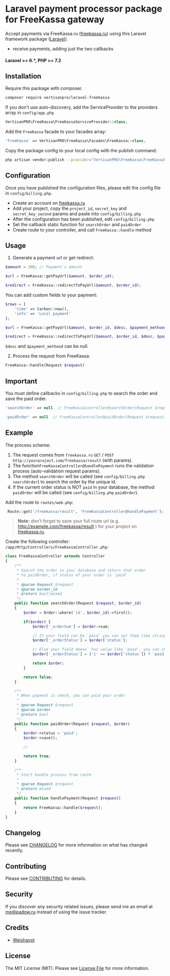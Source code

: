 # Laravel payment processor package for FreeKassa gateway

Accept payments via FreeKassa.ru ([freekassa.ru](https://freekassa.ru/)) using this Laravel framework package ([Laravel](https://laravel.com)).

- receive payments, adding just the two callbacks

#### Laravel >= 6.*, PHP >= 7.2

## Installation

Require this package with composer.

``` bash
composer require vertisanpro/laravel-freekassa
```

If you don't use auto-discovery, add the ServiceProvider to the providers array in `config/app.php`

```php
VertisanPRO\FreeKassa\FreeKassaServiceProvider::class,
```

Add the `FreeKassa` facade to your facades array:

```php
'FreeKassa' => VertisanPRO\FreeKassa\Facades\FreeKassa::class,
```

Copy the package config to your local config with the publish command:
``` bash
php artisan vendor:publish --provider="VertisanPRO\FreeKassa\FreeKassaServiceProvider"
```

## Configuration

Once you have published the configuration files, please edit the config file in `config/billing.php`.

- Create an account on [freekassa.ru](freekassa.ru)
- Add your project, copy the `project_id`, `secret_key` and `secret_key_second` params and paste into `config/billing.php`
- After the configuration has been published, edit `config/billing.php`
- Set the callback static function for `searchOrder` and `paidOrder`
- Create route to your controller, and call `FreeKassa::handle` method
 
## Usage

1) Generate a payment url or get redirect:

```php
$amount = 100; // Payment`s amount

$url = FreeKassa::getPayUrl($amount, $order_id);

$redirect = FreeKassa::redirectToPayUrl($amount, $order_id);
```

You can add custom fields to your payment:

```php
$rows = [
    'time' => Carbon::now(),
    'info' => 'Local payment'
];

$url = FreeKassa::getPayUrl($amount, $order_id, $desc, $payment_methood, $rows);

$redirect = FreeKassa::redirectToPayUrl($amount, $order_id, $desc, $payment_methood, $rows);
```

`$desc` and `$payment_methood` can be null.

2) Process the request from FreeKassa:
``` php
FreeKassa::handle(Request $request)
```

## Important

You must define callbacks in `config/billing.php` to search the order and save the paid order.


``` php
'searchOrder' => null  // FreeKassaController@searchOrder(Request $request)
```

``` php
'paidOrder' => null  // FreeKassaController@paidOrder(Request $request, $order)
```

## Example

The process scheme:

1. The request comes from `freekassa.ru` `GET` / `POST` `http://yourproject.com/freekassa/result` (with params).
2. The function`FreeKassaController@handlePayment` runs the validation process (auto-validation request params).
3. The method `searchOrder` will be called (see `config/billing.php` `searchOrder`) to search the order by the unique id.
4. If the current order status is NOT `paid` in your database, the method `paidOrder` will be called (see `config/billing.php` `paidOrder`).

Add the route to `routes/web.php`:
``` php
 Route::get('/freekassa/result', 'FreeKassaController@handlePayment');
```

> **Note:**
don't forget to save your full route url (e.g. http://example.com/freekassa/result ) for your project on [freekassa.ru](freekassa.ru).

Create the following controller: `/app/Http/Controllers/FreeKassaController.php`:

``` php
class FreeKassaController extends Controller
{
    /**
     * Search the order in your database and return that order
     * to paidOrder, if status of your order is 'paid'
     *
     * @param Request $request
     * @param $order_id
     * @return bool|mixed
     */
    public function searchOrder(Request $request, $order_id)
    {
        $order = Order::where('id', $order_id)->first();

        if($order) {
            $order['_orderSum'] = $order->sum;

            // If your field can be `paid` you can set them like string
            $order['_orderStatus'] = $order['status'];

            // Else your field doesn` has value like 'paid', you can change this value
            $order['_orderStatus'] = ('1' == $order['status']) ? 'paid' : false;

            return $order;
        }

        return false;
    }

    /**
     * When paymnet is check, you can paid your order
     *
     * @param Request $request
     * @param $order
     * @return bool
     */
    public function paidOrder(Request $request, $order)
    {
        $order->status = 'paid';
        $order->save();

        //

        return true;
    }

    /**
     * Start handle process from route
     *
     * @param Request $request
     * @return mixed
     */
    public function handlePayment(Request $request)
    {
        return FreeKassa::handle($request);
    }
}
```


## Changelog

Please see [CHANGELOG](CHANGELOG.md) for more information on what has changed recently.

## Contributing

Please see [CONTRIBUTING](CONTRIBUTING.md) for details.

## Security

If you discover any security related issues, please send me an email at me@padow.ru instead of using the issue tracker.

## Credits

- [Weishaypt](https://github.com/Weishaypt)

## License

The MIT License (MIT). Please see [License File](LICENSE.md) for more information.

